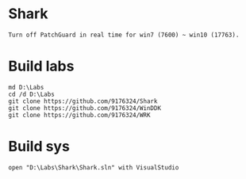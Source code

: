 # Shark
	Turn off PatchGuard in real time for win7 (7600) ~ win10 (17763).

# Build labs
    md D:\Labs
    cd /d D:\Labs
    git clone https://github.com/9176324/Shark
    git clone https://github.com/9176324/WinDDK
    git clone https://github.com/9176324/WRK
    
# Build sys
    open "D:\Labs\Shark\Shark.sln" with VisualStudio
    